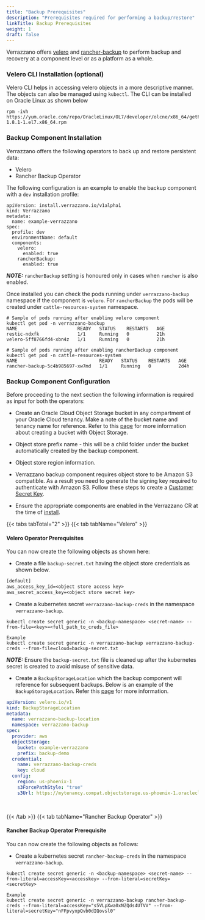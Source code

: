 ```yaml
---
title: "Backup Prerequisites"
description: "Prerequisites required for performing a backup/restore"
linkTitle: Backup Prerequisites
weight: 1
draft: false
---
```


Verrazzano offers [velero](https://velero.io/docs/v1.8/) and [rancher-backup](https://rancher.com/docs/rancher/v2.5/en/backups/) to perform backup and recovery at a component level or as a platform as a whole.

### Velero CLI Installation (optional)

Velero CLI helps in accessing velero objects in a more descriptive manner. The objects can also be managed using `kubectl`.
The CLI can be installed on Oracle Linux as shown below

```shell
rpm -ivh https://yum.oracle.com/repo/OracleLinux/OL7/developer/olcne/x86_64/getPackage/velero-1.8.1-1.el7.x86_64.rpm
```

### Backup Component Installation

Verrazzano offers the following operators to back up and restore persistent data:

- Velero
- Rancher Backup Operator

The following configuration is an example to enable the backup component with a `dev` installation profile:

```
apiVersion: install.verrazzano.io/v1alpha1
kind: Verrazzano
metadata:
  name: example-verrazzano
spec:
  profile: dev
  environmentName: default
  components:    
    velero:
      enabled: true
    rancherBackup:
      enabled: true  
```
**_NOTE:_** `rancherBackup` setting is honoured only in cases when `rancher` is also enabled.

Once installed you can check the pods running under `verrazzano-backup` namespace if the component is `velero`.
For `rancherBackup` the pods will be created under `cattle-resources-system` namespace.

```shell
# Sample of pods running after enabling velero component
kubectl get pod -n verrazzano-backup
NAME                      READY   STATUS    RESTARTS   AGE
restic-ndxfk              1/1     Running   0          21h
velero-5ff8766fd4-xbn4z   1/1     Running   0          21h
```

```shell
# Sample of pods running after enabling rancherBackup component
kubectl get pod -n cattle-resources-system
NAME                              READY   STATUS    RESTARTS   AGE
rancher-backup-5c4b985697-xw7md   1/1     Running   0          2d4h
```

### Backup Component Configuration

Before proceeding to the next section the following information is required as input for both the operators:

- Create an Oracle Cloud Object Storage bucket in any compartment of your Oracle Cloud tenancy. Make a note of the bucket name and tenancy name for reference. Refer to this [page](https://docs.oracle.com/en-us/iaas/Content/Object/Tasks/managingbuckets.htm#usingconsole) for more information about creating a bucket with Object Storage.

- Object store prefix name - this will be a child folder under the bucket automatically created by the backup component.

- Object store region information.

- Verrazzano backup component requires object store to be Amazon S3 compatible. As a result you need to generate the signing key required to authenticate with Amazon S3.
  Follow these steps to create a [Customer Secret Key](https://docs.oracle.com/en-us/iaas/Content/Identity/Tasks/managingcredentials.htm#To4).

- Ensure the appropriate components are enabled in the Verrazzano CR at the time of [install](/docs/setup/backup/installation/#backup-component-installation).



{{< tabs tabTotal="2" >}}
{{< tab tabName="Velero" >}}
<br>

#### Velero Operator Prerequisites

You can now create the following objects as shown here:

- Create a file `backup-secret.txt` having the object store credentials as shown below.

```backup-secret.txt
[default]
aws_access_key_id=<object store access key>
aws_secret_access_key=<object store secret key>
```

- Create a kubernetes secret `verrazzano-backup-creds` in the namespace `verrazzano-backup`.

```
kubectl create secret generic -n <backup-namespace> <secret-name> --from-file=<key>=<full_path_to_creds_file>

Example 
kubectl create secret generic -n verrazzano-backup verrazzano-backup-creds --from-file=cloud=backup-secret.txt
```

**_NOTE:_** Ensure the `backup-secret.txt` file is cleaned up after the kubernetes secret is created to avoid misuse of sensitive data.

- Create a `BackupStorageLocation` which the backup component will reference for subsequent backups. Below is an example of the `BackupStorageLocation`.
  Refer this [page](https://velero.io/docs/v1.8/api-types/backupstoragelocation/) for more information.

```yaml
apiVersion: velero.io/v1
kind: BackupStorageLocation
metadata:
  name: verrazzano-backup-location
  namespace: verrazzano-backup
spec:
  provider: aws
  objectStorage:
    bucket: example-verrazzano
    prefix: backup-demo
  credential:
    name: verrazzano-backup-creds
    key: cloud
  config:
    region: us-phoenix-1
    s3ForcePathStyle: "true"
    s3Url: https://mytenancy.compat.objectstorage.us-phoenix-1.oraclecloud.com
```

<br/>

{{< /tab >}}
{{< tab tabName="Rancher Backup Operator" >}}
<br>

#### Rancher Backup Operator Prerequisite

You can now create the following objects as follows:

- Create a kubernetes secret `rancher-backup-creds` in the namespace `verrazzano-backup`.

```
kubectl create secret generic -n <backup-namespace> <secret-name> --from-literal=accessKey=<accesskey> --from-literal=secretKey=<secretKey>

Example 
kubectl create secret generic -n verrazzano-backup rancher-backup-creds --from-literal=accessKey="s5VLpXwa0xNZQds4UTVV" --from-literal=secretKey="nFFpvyxpQvb0dIQovsl0"
```

<br/>
